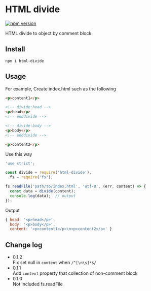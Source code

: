 # HTML divide

[![npm version](https://badge.fury.io/js/html-divide.svg)](https://badge.fury.io/js/html-divide)

HTML divide to object by comment block.

## Install

```
npm i html-divide
```

## Usage

For example, Create index.html such as the following

```html
<p>content1</p>

<!-- divide:head -->
<p>head</p>
<!-- enddivide -->

<!-- divide:body -->
<p>body</p>
<!-- enddivide -->

<p>content2</p>

```

Use this way

```js
'use strict';

const divide = require('html-divide'),
  fs = require('fs');

fs.readFile('path/to/index.html', 'utf-8', (err, content) => {
  const data = divide(content);
  console.log(data);  // output
});

```

Output

```js
{ head: '<p>head</p>',
  body: '<p>body</p>',
  content: '<p>content1</p>\n<p>content2</p>' }
```

## Change log

- 0.1.2  
  Fix set null in `content` when `/^[\n\s]*$/`
- 0.1.1  
  Add `content` property that collection of non-comment block
- 0.1.0  
  Not included fs.readFile
